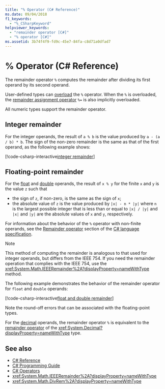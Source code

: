 ```yaml
---
title: "% Operator (C# Reference)"
ms.date: 09/04/2018
f1_keywords: 
  - "%_CSharpKeyword"
helpviewer_keywords: 
  - "remainder operator [C#]"
  - "% operator [C#]"
ms.assetid: 3b74f4f9-fd9c-45e7-84fa-c8d71a0dfad7
---
```

# % Operator (C# Reference)

The remainder operator `%` computes the remainder after dividing its first operand by its second operand.

User-defined types can [overload](../keywords/operator.md) the `%` operator. When the `%` is overloaded, the [remainder assignment operator](remainder-assignment-operator.md) `%=` is also implicitly overloaded.

All numeric types support the remainder operator.

## Integer remainder
  
For the integer operands, the result of `a % b` is the value produced by `a - (a / b) * b`. The sign of the non-zero remainder is the same as that of the first operand, as the following example shows:

[!code-csharp-interactive[integer remainder](~/samples/snippets/csharp/language-reference/operators/RemainderExamples.cs#1)]

## Floating-point remainder

For the [float](../keywords/float.md) and [double](../keywords/double.md) operands, the result of `x % y` for the finite `x` and `y` is the value `z` such that

- the sign of `z`, if non-zero, is the same as the sign of `x`;
- the absolute value of `z` is the value produced by `|x| - n * |y|` where `n` is the largest possible integer that is less than or equal to `|x| / |y|` and `|x|` and `|y|` are the absolute values of `x` and `y`, respectively.

For information about the behavior of the `%` operator with non-finite operands, see the [Remainder operator](~/_csharplang/spec/expressions.md#remainder-operator) section of the [C# language specification](../language-specification/index.md).

> [!NOTE]
> This method of computing the remainder is analogous to that used for integer operands, but differs from the IEEE 754. If you need the remainder operation that complies with the IEEE 754, use the <xref:System.Math.IEEERemainder%2A?displayProperty=nameWithType> method.

The following example demonstrates the behavior of the remainder operator for `float` and `double` operands:

[!code-csharp-interactive[float and double remainder](~/samples/snippets/csharp/language-reference/operators/RemainderExamples.cs#2)]

Note the round-off errors that can be associated with the floating-point types.

For the [decimal](../keywords/decimal.md) operands, the remainder operator `%` is equivalent to the [remainder operator](<xref:System.Decimal.op_Modulus(System.Decimal,System.Decimal)>) of the <xref:System.Decimal?displayProperty=nameWithType> type.

## See also

- [C# Reference](../index.md)
- [C# Programming Guide](../../programming-guide/index.md)
- [C# Operators](index.md)
- <xref:System.Math.IEEERemainder%2A?displayProperty=nameWithType>
- <xref:System.Math.DivRem%2A?displayProperty=nameWithType>
